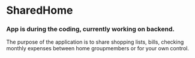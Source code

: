 # SharedHome

### App is during the coding, currently working on backend. 

The purpose of the application is to share shopping lists, bills, checking monthly expenses between home groupmembers or for your own control.

